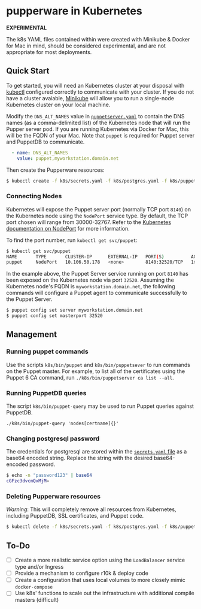 # pupperware in Kubernetes

**EXPERIMENTAL**

The k8s YAML files contained within were created with Minikube & Docker for Mac in mind, should be considered experimental, and are not appropriate for most deployments.

## Quick Start

To get started, you will need an Kubernetes cluster at your disposal with [kubectl](https://kubernetes.io/docs/tasks/tools/install-kubectl/) configured correctly to communicate with your cluster.
If you do not have a cluster avaiable, [Minikube](https://kubernetes.io/docs/tasks/tools/install-minikube/) will allow you to run a single-node Kubernetes cluster on your local machine.

Modify the `DNS_ALT_NAMES` value in [`puppetserver.yaml`](puppetserver.yaml) to contain the DNS names (as a comma-delimited list) of the Kubernetes node that will run the Pupper server pod. If you are
running Kubernetes via Docker for Mac, this will be the FQDN of your Mac. Note that `puppet` is required for Puppet server and PuppetDB to communicate.

```yaml
  - name: DNS_ALT_NAMES
    value: puppet,myworkstation.domain.net
```

Then create the Pupperware resources:

```bash
$ kubectl create -f k8s/secrets.yaml -f k8s/postgres.yaml -f k8s/puppetserver.yaml -f k8s/puppetdb.yaml
```

### Connecting Nodes

Kubernetes will expose the Puppet server port (normally TCP port `8140`) on the Kubernetes node using the `NodePort` service type. By default, the TCP port chosen will range from 30000-32767.
Refer to the [Kubernetes documentation on NodePort](https://kubernetes.io/docs/concepts/services-networking/service/#nodeport) for more information.

To find the port number, run `kubectl get svc/puppet`:

```bash
$ kubectl get svc/puppet
NAME       TYPE       CLUSTER-IP      EXTERNAL-IP   PORT(S)          AGE
puppet     NodePort   10.106.50.178   <none>        8140:32520/TCP   1m
```

In the example above, the Puppet Server service running on port `8140` has been exposed on the Kubernetes node via port `32520`. Assuming the Kubernetes node's FQDN is
`myworkstation.domain.net`, the following commands will configure a Puppet agent to communicate successfully to the Puppet Server.

```bash
$ puppet config set server myworkstation.domain.net
$ puppet config set masterport 32520
```

## Management

### Running puppet commands

Use the scripts `k8s/bin/puppet` and `k8s/bin/puppetsever` to run commands on the Puppet master. For example, to list all of the certificates using the Puppet 6 CA command,
run `./k8s/bin/puppetserver ca list --all`.

### Running PuppetDB queries

The script `k8s/bin/puppet-query` may be used to run Puppet queries against PuppetDB.

`./k8s/bin/puppet-query 'nodes[certname]{}'`

### Changing postgresql password

The credentials for postgresql are stored within the [`secrets.yaml` file](secrets.yaml) as a base64 encoded string. Replace the string with the desired base64-encoded password.

```bash
$ echo -n "password123" | base64
cGFzc3dvcmQxMjM=
```

### Deleting Pupperware resources

*Warning*: This will completely remove all resources from Kubernetes, including PuppetDB, SSL certificates, and Puppet code.

```bash
$ kubectl delete -f k8s/secrets.yaml -f k8s/postgres.yaml -f k8s/puppetserver.yaml -f k8s/puppetdb.yaml
```

## To-Do

- [ ] Create a more realistic service option using the `LoadBalancer` service type and/or Ingress
- [ ] Provide a mechanism to configure r10k & deploy code
- [ ] Create a configuration that uses local volumes to more closely mimic `docker-compose`
- [ ] Use k8s' functions to scale out the infrastructure with additional compile masters (difficult)
